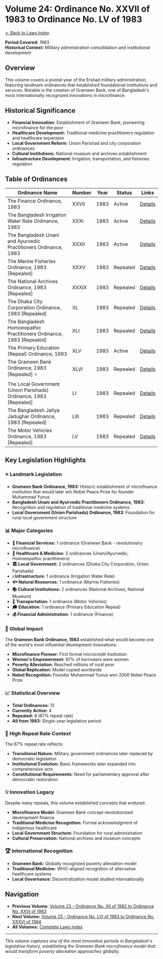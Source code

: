 # Volume 24: Ordinance No. XXVII of 1983 to Ordinance No. LV of 1983

[← Back to Laws Index](../index.md)

**Period Covered:** 1983  
**Historical Context:** Military administration consolidation and institutional development

## Overview

This volume covers a pivotal year of the Ershad military administration, featuring landmark ordinances that established foundational institutions and services. Notable is the creation of Grameen Bank, one of Bangladesh's most internationally recognized innovations in microfinance.

## Historical Significance

- **Financial Innovation:** Establishment of Grameen Bank, pioneering microfinance for the poor
- **Healthcare Development:** Traditional medicine practitioners regulation and healthcare expansion
- **Local Government Reform:** Union Parishad and city corporation ordinances
- **Cultural Institutions:** National museum and archives establishment
- **Infrastructure Development:** Irrigation, transportation, and fisheries regulation

## Table of Ordinances

| Ordinance Name | Number | Year | Status | Links |
|---------------|---------|------|--------|-------|
| The Finance Ordinance, 1983 | XXVII | 1983 | Active | [Details](ord-details-1983-27.md) |
| The Bangladesh Irrigation Water Rate Ordinance, 1983 | XXXI | 1983 | Active | [Details](ord-details-1983-31.md) |
| The Bangladesh Unani and Ayurvedic Practitioners Ordinance, 1983 | XXXII | 1983 | Active | [Details](ord-details-1983-32.md) |
| The Marine Fisheries Ordinance, 1983 [Repealed] | XXXV | 1983 | Repealed | [Details](ord-details-1983-35.md) |
| The National Archives Ordinance, 1983 [Repealed] | XXXIX | 1983 | Repealed | [Details](ord-details-1983-39.md) |
| The Dhaka City Corporation Ordinance, 1983 [Repealed] | XL | 1983 | Repealed | [Details](ord-details-1983-40.md) |
| The Bangladesh Homoeopathic Practitioners Ordinance, 1983 [Repealed] | XLI | 1983 | Repealed | [Details](ord-details-1983-41.md) |
| The Primary Education (Repeal) Ordinance, 1983 | XLV | 1983 | Active | [Details](ord-details-1983-45.md) |
| The Grameen Bank Ordinance, 1983 [Repealed] ⭐ | XLVI | 1983 | Repealed | [Details](ord-details-1983-46.md) |
| The Local Government (Union Parishads) Ordinance, 1983 [Repealed] | LI | 1983 | Repealed | [Details](ord-details-1983-51.md) |
| The Bangladesh Jatiya Jadughar Ordinance, 1983 [Repealed] | LIII | 1983 | Repealed | [Details](ord-details-1983-53.md) |
| The Motor Vehicles Ordinance, 1983 [Repealed] | LV | 1983 | Repealed | [Details](ord-details-1983-55.md) |

## Key Legislation Highlights

### ⭐ **Landmark Legislation**

- **Grameen Bank Ordinance, 1983:** Historic establishment of microfinance institution that would later win Nobel Peace Prize for founder Muhammad Yunus
- **Bangladesh Unani and Ayurvedic Practitioners Ordinance, 1983:** Recognition and regulation of traditional medicine systems
- **Local Government (Union Parishads) Ordinance, 1983:** Foundation for rural local government structure

### 📊 **Major Categories**

- **🏦 Financial Services:** 1 ordinance (Grameen Bank - revolutionary microfinance)
- **🏥 Healthcare & Medicine:** 2 ordinances (Unani/Ayurvedic, Homoeopathic practitioners)
- **🏛️ Local Government:** 2 ordinances (Dhaka City Corporation, Union Parishads)
- **💧 Infrastructure:** 1 ordinance (Irrigation Water Rate)
- **🐟 Natural Resources:** 1 ordinance (Marine Fisheries)
- **📚 Cultural Institutions:** 2 ordinances (National Archives, National Museum)
- **🚗 Transportation:** 1 ordinance (Motor Vehicles)
- **🎓 Education:** 1 ordinance (Primary Education Repeal)
- **💰 Financial Administration:** 1 ordinance (Finance)

### 🌟 **Global Impact**

The **Grameen Bank Ordinance, 1983** established what would become one of the world's most influential development innovations:
- **Microfinance Pioneer:** First formal microcredit institution
- **Women's Empowerment:** 97% of borrowers were women
- **Poverty Alleviation:** Reached millions of rural poor
- **Global Replication:** Model copied worldwide
- **Nobel Recognition:** Founder Muhammad Yunus won 2006 Nobel Peace Prize

### 📈 **Statistical Overview**

- **Total Ordinances:** 12
- **Currently Active:** 4
- **Repealed:** 8 (67% repeal rate)
- **All from 1983:** Single-year legislation period

### 🔄 **High Repeal Rate Context**

The 67% repeal rate reflects:
- **Transitional Nature:** Military government ordinances later replaced by democratic legislation
- **Institutional Evolution:** Basic frameworks later expanded into comprehensive acts
- **Constitutional Requirements:** Need for parliamentary approval after democratic restoration

### 💡 **Innovation Legacy**

Despite many repeals, this volume established concepts that endured:
- **Microfinance Model:** Grameen Bank concept revolutionized development finance
- **Traditional Medicine Recognition:** Formal acknowledgment of indigenous healthcare
- **Local Government Structure:** Foundation for rural administration
- **Cultural Preservation:** National archives and museum concepts

### 🏆 **International Recognition**

- **Grameen Bank:** Globally recognized poverty alleviation model
- **Traditional Medicine:** WHO-aligned recognition of alternative healthcare systems
- **Local Governance:** Decentralization model studied internationally

## Navigation

- **Previous Volume:** [Volume 23 - Ordinance No. XII of 1982 to Ordinance No. XXVI of 1983](../volume-23/index.md)
- **Next Volume:** [Volume 25 - Ordinance No. LVI of 1983 to Ordinance No. XXXVI of 1984](../volume-25/index.md)
- **All Volumes:** [Complete Laws Index](../index.md)

---

*This volume captures one of the most innovative periods in Bangladesh's legislative history, establishing the Grameen Bank microfinance model that would transform poverty alleviation approaches globally.*

